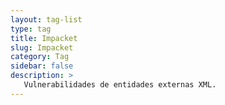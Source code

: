 ```yaml
---
layout: tag-list
type: tag
title: Impacket
slug: Impacket
category: Tag
sidebar: false
description: >
   Vulnerabilidades de entidades externas XML.
---
```

